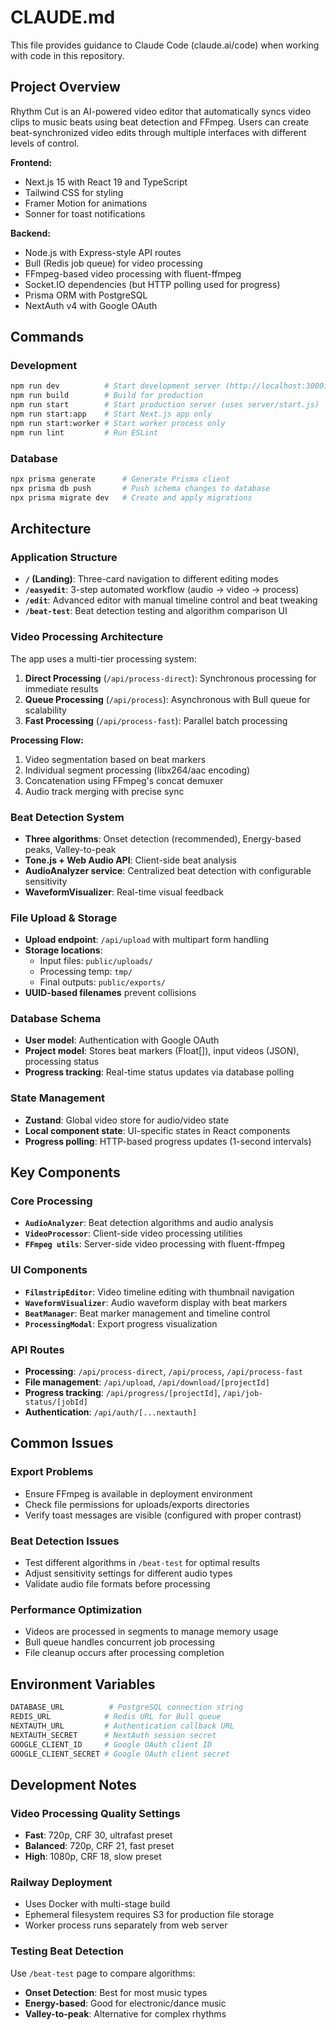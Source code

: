 # CLAUDE.md

This file provides guidance to Claude Code (claude.ai/code) when working with code in this repository.

## Project Overview

Rhythm Cut is an AI-powered video editor that automatically syncs video clips to music beats using beat detection and FFmpeg. Users can create beat-synchronized video edits through multiple interfaces with different levels of control.

**Frontend:**  
- Next.js 15 with React 19 and TypeScript
- Tailwind CSS for styling
- Framer Motion for animations
- Sonner for toast notifications

**Backend:**  
- Node.js with Express-style API routes
- Bull (Redis job queue) for video processing
- FFmpeg-based video processing with fluent-ffmpeg
- Socket.IO dependencies (but HTTP polling used for progress)
- Prisma ORM with PostgreSQL
- NextAuth v4 with Google OAuth

## Commands

### Development
```bash
npm run dev          # Start development server (http://localhost:3000)
npm run build        # Build for production
npm run start        # Start production server (uses server/start.js)
npm run start:app    # Start Next.js app only
npm run start:worker # Start worker process only
npm run lint         # Run ESLint
```

### Database
```bash
npx prisma generate      # Generate Prisma client
npx prisma db push       # Push schema changes to database
npx prisma migrate dev   # Create and apply migrations
```

## Architecture

### Application Structure
- **`/` (Landing)**: Three-card navigation to different editing modes
- **`/easyedit`**: 3-step automated workflow (audio → video → process)
- **`/edit`**: Advanced editor with manual timeline control and beat tweaking
- **`/beat-test`**: Beat detection testing and algorithm comparison UI

### Video Processing Architecture
The app uses a multi-tier processing system:

1. **Direct Processing** (`/api/process-direct`): Synchronous processing for immediate results
2. **Queue Processing** (`/api/process`): Asynchronous with Bull queue for scalability
3. **Fast Processing** (`/api/process-fast`): Parallel batch processing

**Processing Flow:**
1. Video segmentation based on beat markers
2. Individual segment processing (libx264/aac encoding)
3. Concatenation using FFmpeg's concat demuxer
4. Audio track merging with precise sync

### Beat Detection System
- **Three algorithms**: Onset detection (recommended), Energy-based peaks, Valley-to-peak
- **Tone.js + Web Audio API**: Client-side beat analysis
- **AudioAnalyzer service**: Centralized beat detection with configurable sensitivity
- **WaveformVisualizer**: Real-time visual feedback

### File Upload & Storage
- **Upload endpoint**: `/api/upload` with multipart form handling
- **Storage locations**: 
  - Input files: `public/uploads/`
  - Processing temp: `tmp/`
  - Final outputs: `public/exports/`
- **UUID-based filenames** prevent collisions

### Database Schema
- **User model**: Authentication with Google OAuth
- **Project model**: Stores beat markers (Float[]), input videos (JSON), processing status
- **Progress tracking**: Real-time status updates via database polling

### State Management
- **Zustand**: Global video store for audio/video state
- **Local component state**: UI-specific states in React components
- **Progress polling**: HTTP-based progress updates (1-second intervals)

## Key Components

### Core Processing
- **`AudioAnalyzer`**: Beat detection algorithms and audio analysis
- **`VideoProcessor`**: Client-side video processing utilities
- **`FFmpeg utils`**: Server-side video processing with fluent-ffmpeg

### UI Components
- **`FilmstripEditor`**: Video timeline editing with thumbnail navigation
- **`WaveformVisualizer`**: Audio waveform display with beat markers
- **`BeatManager`**: Beat marker management and timeline control
- **`ProcessingModal`**: Export progress visualization

### API Routes
- **Processing**: `/api/process-direct`, `/api/process`, `/api/process-fast`
- **File management**: `/api/upload`, `/api/download/[projectId]`
- **Progress tracking**: `/api/progress/[projectId]`, `/api/job-status/[jobId]`
- **Authentication**: `/api/auth/[...nextauth]`

## Common Issues

### Export Problems
- Ensure FFmpeg is available in deployment environment
- Check file permissions for uploads/exports directories
- Verify toast messages are visible (configured with proper contrast)

### Beat Detection Issues
- Test different algorithms in `/beat-test` for optimal results
- Adjust sensitivity settings for different audio types
- Validate audio file formats before processing

### Performance Optimization
- Videos are processed in segments to manage memory usage
- Bull queue handles concurrent job processing
- File cleanup occurs after processing completion

## Environment Variables

```bash
DATABASE_URL          # PostgreSQL connection string
REDIS_URL            # Redis URL for Bull queue
NEXTAUTH_URL         # Authentication callback URL
NEXTAUTH_SECRET      # NextAuth session secret
GOOGLE_CLIENT_ID     # Google OAuth client ID
GOOGLE_CLIENT_SECRET # Google OAuth client secret
```

## Development Notes

### Video Processing Quality Settings
- **Fast**: 720p, CRF 30, ultrafast preset
- **Balanced**: 720p, CRF 21, fast preset  
- **High**: 1080p, CRF 18, slow preset

### Railway Deployment
- Uses Docker with multi-stage build
- Ephemeral filesystem requires S3 for production file storage
- Worker process runs separately from web server

### Testing Beat Detection
Use `/beat-test` page to compare algorithms:
- **Onset Detection**: Best for most music types
- **Energy-based**: Good for electronic/dance music
- **Valley-to-peak**: Alternative for complex rhythms